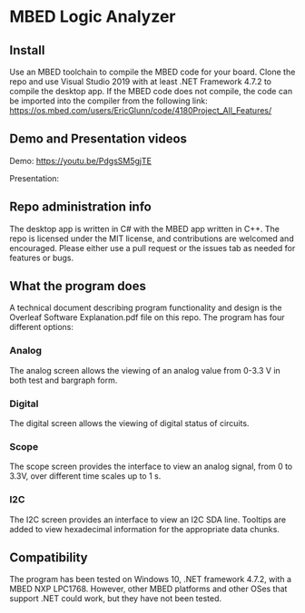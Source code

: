 # MBED Logic Analyzer

## Install
  Use an MBED toolchain to compile the MBED code for your board. Clone the repo and use Visual Studio 2019 with at least .NET Framework 4.7.2 to compile the desktop app. 
  If the MBED code does not compile, the code can be imported into the compiler from the following link:
  https://os.mbed.com/users/EricGlunn/code/4180Project_All_Features/
## Demo and Presentation videos
  Demo: https://youtu.be/PdgsSM5gjTE 
  
  Presentation: 
  
## Repo administration info  
The desktop app is written in C# with the MBED app written in C++. The repo is licensed under the MIT license, and contributions are welcomed and encouraged. Please either use a pull request or the issues tab as needed for features or bugs. 

## What the program does 
A technical document describing program functionality and design is the Overleaf Software Explanation.pdf file on this repo.
The program has four different options:

### Analog
The analog screen allows the viewing of an analog value from 0-3.3 V in both test and bargraph form.

### Digital
The digital screen allows the viewing of digital status of circuits.

### Scope
The scope screen provides the interface to view an analog signal, from 0 to 3.3V, over different time scales up to 1 s.

### I2C
The I2C screen provides an interface to view an I2C SDA line. Tooltips are added to view hexadecimal information for the appropriate data chunks.

## Compatibility
The program has been tested on Windows 10, .NET framework 4.7.2, with a MBED NXP LPC1768. However, other MBED platforms and other OSes that support .NET could work, but they have not been tested.
